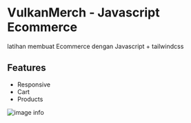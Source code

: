 # VulkanMerch - Javascript Ecommerce


latihan membuat Ecommerce dengan Javascript + tailwindcss

## Features


- Responsive
- Cart
- Products



![image info](progatee.PNG)
